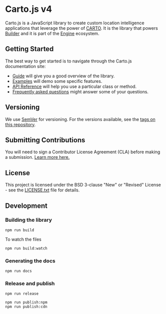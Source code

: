 # Carto.js v4

Carto.js is a JavaScript library to create custom location intelligence applications that leverage the power of [CARTO](https://carto.com/). It is the library that powers [Builder](https://carto.com/builder/) and it is part of the [Engine](https://carto.com/pricing/engine/) ecosystem.

## Getting Started

The best way to get started is to navigate through the Carto.js documentation site:

- [Guide](https://cartodb.github.io/full-reference-api/) will give you a good overview of the library.
- [Examples](https://cartodb.github.io/full-reference-api/examples/) will demo some specific features.
- [API Reference](https://cartodb.github.io/full-reference-api/docs/) will help you use a particular class or method.
- [Frequently asked questions](https://cartodb.github.io/full-reference-api/faqs/) might answer some of your questions.

## Versioning

We use [SemVer](http://semver.org/) for versioning. For the versions available, see the [tags on this repository](https://github.com/CartoDB/cartodb.js/tags).

## Submitting Contributions

You will need to sign a Contributor License Agreement (CLA) before making a submission. [Learn more here.](https://carto.com/contributions/)

## License

This project is licensed under the BSD 3-clause "New" or "Revised" License - see the [LICENSE.txt](LICENSE.txt) file for details.

## Development

### Building the library

```
npm run build
```

To watch the files

```
npm run build:watch
```

### Generating the docs

```
npm run docs
```

### Release and publish

```
npm run release
```

```
npm run publish:npm
npm run publish:cdn
```

